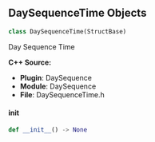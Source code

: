 ## DaySequenceTime Objects

```python
class DaySequenceTime(StructBase)
```

Day Sequence Time

**C++ Source:**

- **Plugin**: DaySequence
- **Module**: DaySequence
- **File**: DaySequenceTime.h

<a id="unreal.DaySequenceTime.__init__"></a>

#### __init__

```python
def __init__() -> None
```

<a id="unreal.MovieSceneGeometryCollectionParams"></a>
